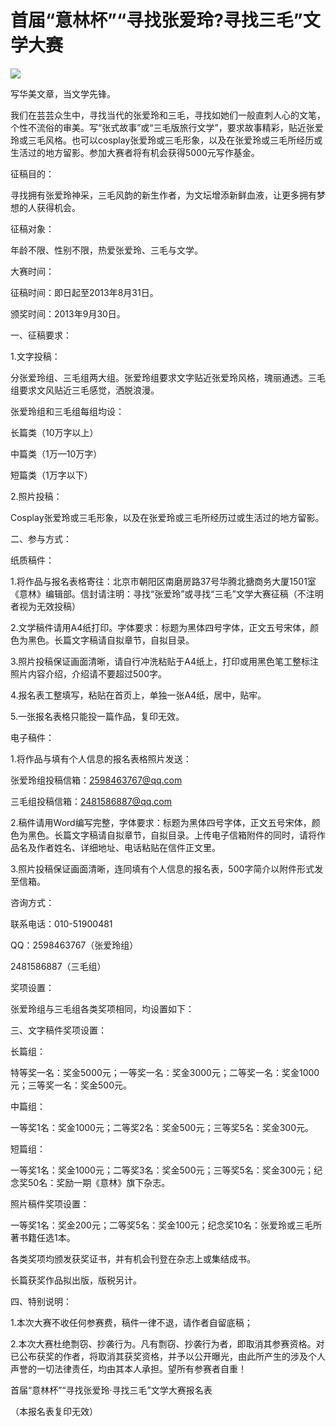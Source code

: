 # 首届“意林杯”“寻找张爱玲?寻找三毛”文学大赛

![](http://www.yilinzazhi.com/images/yili/yili201308/yili20130876.jpg)

写华美文章，当文学先锋。

我们在芸芸众生中，寻找当代的张爱玲和三毛，寻找如她们一般直刺人心的文笔，个性不流俗的审美。写“张式故事”或“三毛版旅行文学”，要求故事精彩，贴近张爱玲或三毛风格。也可以cosplay张爱玲或三毛形象，以及在张爱玲或三毛所经历或生活过的地方留影。参加大赛者将有机会获得5000元写作基金。

征稿目的：

寻找拥有张爱玲神采，三毛风韵的新生作者，为文坛增添新鲜血液，让更多拥有梦想的人获得机会。

征稿对象：

年龄不限、性别不限，热爱张爱玲、三毛与文学。

大赛时间：

征稿时间：即日起至2013年8月31日。

颁奖时间：2013年9月30日。

一、征稿要求：

1.文字投稿：

分张爱玲组、三毛组两大组。张爱玲组要求文字贴近张爱玲风格，瑰丽通透。三毛组要求文风贴近三毛感觉，洒脱浪漫。

张爱玲组和三毛组每组均设：

长篇类（10万字以上）

中篇类（1万—10万字）

短篇类（1万字以下）

2.照片投稿：

Cosplay张爱玲或三毛形象，以及在张爱玲或三毛所经历过或生活过的地方留影。

二、参与方式：

纸质稿件：

1.将作品与报名表格寄往：北京市朝阳区南磨房路37号华腾北搪商务大厦1501室《意林》编辑部。信封请注明：寻找“张爱玲”或寻找“三毛”文学大赛征稿（不注明者视为无效投稿）

2.文学稿件请用A4纸打印。字体要求：标题为黑体四号字体，正文五号宋体，颜色为黑色。长篇文字稿请自拟章节，自拟目录。

3.照片投稿保证画面清晰，请自行冲洗粘贴于A4纸上，打印或用黑色笔工整标注照片内容介绍，介绍请不要超过500字。

4.报名表工整填写，粘贴在首页上，单独一张A4纸，居中，贴牢。

5.一张报名表格只能投一篇作品，复印无效。

电子稿件：

1.将作品与填有个人信息的报名表格照片发送：

张爱玲组投稿信箱：2598463767@qq.com

三毛组投稿信箱：2481586887@qq.com

2.稿件请用Word编写完整，字体要求：标题为黑体四号字体，正文五号宋体，颜色为黑色。长篇文字稿请自拟章节，自拟目录。上传电子信箱附件的同时，请将作品名及作者姓名、详细地址、电话粘贴在信件正文里。

3.照片投稿保证画面清晰，连同填有个人信息的报名表，500字简介以附件形式发至信箱。

咨询方式：

联系电话：010-51900481

QQ：2598463767（张爱玲组）

2481586887（三毛组）

奖项设置：

张爱玲组与三毛组各类奖项相同，均设置如下：

三、文字稿件奖项设置：

长篇组：

特等奖一名：奖金5000元；一等奖一名：奖金3000元；二等奖一名：奖金1000元；三等奖一名：奖金500元。

中篇组：

一等奖1名：奖金1000元；二等奖2名：奖金500元；三等奖5名：奖金300元。

短篇组：

一等奖1名：奖金1000元；二等奖3名：奖金500元；三等奖5名：奖金300元；纪念奖50名：奖励一期《意林》旗下杂志。

照片稿件奖项设置：

一等奖1名：奖金200元；二等奖5名：奖金100元；纪念奖10名：张爱玲或三毛所著书籍任选1本。

各类奖项均颁发获奖证书，并有机会刊登在杂志上或集结成书。

长篇获奖作品拟出版，版税另计。

四、特别说明：

1.本次大赛不收任何参赛费，稿件一律不退，请作者自留底稿；

2.本次大赛杜绝剽窃、抄袭行为。凡有剽窃、抄袭行为者，即取消其参赛资格。对已公布获奖的作者，将取消其获奖资格，并予以公开曝光，由此所产生的涉及个人声誉的一切法律责任，均由其本人承担。望所有参赛者自重！

首届“意林杯”“寻找张爱玲·寻找三毛”文学大赛报名表

（本报名表复印无效）